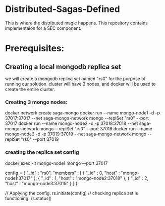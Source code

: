 # Distributed-Sagas-Defined
This is where the distributed magic happens.
This repository contains implementaion for a SEC component.

# Prerequisites:
## Creating a local mongodb replica set
we will create a mongodb replica set named "rs0" for the purpose of running our solution.
cluster will have 3 nodes, and docker will be used to create the entire cluster.

### Creating 3 mongo nodes:
docker network create saga-mongo
docker run --name mongo-node1 -d -p 37017:37017 --net saga-mongo-network mongo --replSet "rs0" --port 37017
docker run --name mongo-node2 -d -p 37018:37018 --net saga-mongo-network mongo --replSet "rs0" --port 37018
docker run --name mongo-node3 -d -p 37019:37019 --net saga-mongo-network mongo --replSet "rs0" --port 37019

### creating the replica set config
docker exec -it mongo-node1 mongo --port 37017

config = {
      "_id" : "rs0",
      "members" : [
          {
              "_id" : 0,
              "host" : "mongo-node1:37017"
          },
          {
              "_id" : 1,
              "host" : "mongo-node2:37018"
          },
          {
              "_id" : 2,
              "host" : "mongo-node3:37019"
          }
      ]
  }
  
// Applying the config.
rs.initiate(config)
// checking replica set is functioning.
rs.status()
